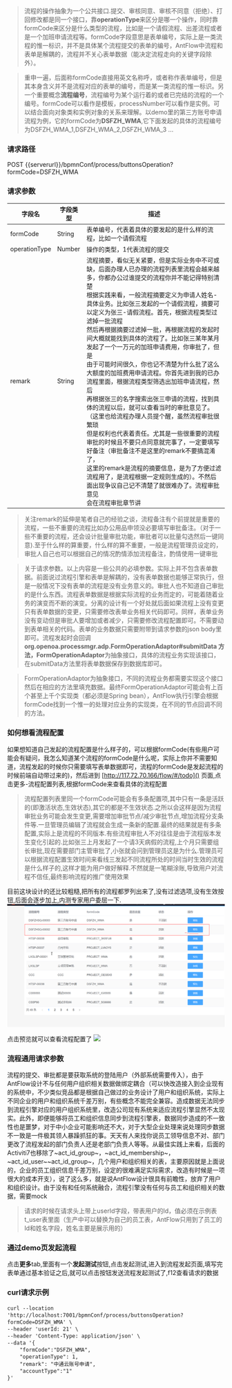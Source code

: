 > 流程的操作抽象为一个公共接口.提交、审核同意、审核不同意（拒绝）、打回修改都是同一个接口，靠**operationType**来区分是哪一个操作，同时靠formCode来区分是什么类型的流程，比如是一个请假流程、出差流程或者是一个加班申请流程等。formCode字段意思是表单编号，实际上是一类流程的惟一标识，并不是具体某个流程提交的表单的编号，AntFlow中流程和表单是解耦的，流程并不关心表单数据（能决定流程走向的关键字段除外）。

> 重申一遍，后面称formCode直接用英文名称呼，或者称作表单编号，但是其本身含义并不是流程对应的表单的编号，而是某一类流程的惟一标识。另一个重要概念**流程编号**，流程编号为某个运行着的或者已完结的流程的一个编号。formCode可以看作是模板，processNumber可以看作是实例。可以结合面向对象类和实例对象的关系来理解。以demo里的第三方账号申请流程为例，它的formCode为**DSFZH_WMA**,它下面发起的具体的流程编号为DSFZH_WMA_1,DSFZH_WMA_2,DSFZH_WMA_3 ...

### 请求路径

POST {{serverurl}}/bpmnConf/process/buttonsOperation?formCode=DSFZH_WMA

### 请求参数

| 字段名        | 字段类型 | 描述                                                                                                                                                                                                                                                                                                                                                                                                                                                                                                                                                                                                                                                                                                                                                                                                                                                                                                                                                                                                                                             |
| ------------- | -------- | ------------------------------------------------------------------------------------------------------------------------------------------------------------------------------------------------------------------------------------------------------------------------------------------------------------------------------------------------------------------------------------------------------------------------------------------------------------------------------------------------------------------------------------------------------------------------------------------------------------------------------------------------------------------------------------------------------------------------------------------------------------------------------------------------------------------------------------------------------------------------------------------------------------------------------------------------------------------------------------------------------------------------------------------------ |
| formCode      | String   | 表单编号，代表着具体的要发起的是什么样的流程，比如一个请假流程                                                                                                                                                                                                                                                                                                                                                                                                                                                                                                                                                                                                                                                                                                                                                                                                                                                                                                                                                                                   |
| operationType | Number   | 操作的类型，1代表流程的提交                                                                                                                                                                                                                                                                                                                                                                                                                                                                                                                                                                                                                                                                                                                                                                                                                                                                                                                                                                                                                      |
| remark        | String   | 流程摘要，看似无关紧要，但是实际业务中不可或缺，后面办理人已办理的流程列表里流程会越来越多，你都办公过谁提交的流程你并不能记得特别清楚<br />根据实践来看，一般流程摘要定义为申请人姓名-具体业务。比如张三发起的一个请假流程，摘要可以定义为张三-请假流程。首先，根据流程类型过滤掉一批流程<br />然后再根据摘要过滤掉一批，再根据流程的发起时间大概就能找到具体的流程了。比如张三某年某月发起了一个一万元的加班申请费用，你审批了，但是<br />由于可能时间很久，你也记不清楚为什么批了这么大额度的加班费用申请流程。你首先进到我的已办流程里面，根据流程类型筛选出加班申请流程，然后<br />再根据张三的名字搜索出张三申请的流程，找到具体的流程以后，就可以查看当时的审批意见了。（这里也给流程办理人员提个醒，虽然流程审批很繁琐<br />但是权利也代表着责任。尤其是一些很重要的流程审批的时候且不要只点同意就完事了，一定要填写好备注（审批备注不是这里的remark不要搞混淆了，<br />这里的remark是流程的摘要信息，是为了方便过滤流程用了，是流程根据一定规则生成的）。不然后面出现争议自己记不清楚了就很难办了。流程审批意见<br />会在流程审批章节讲 |

> 关注remark的延伸是笔者自己的经验之谈，流程备注有个前提就是重要的流程，一些不重要的流程比如办公用品申领没必要填写审批备注。（对于一些不重要的流程，还会设计批量审批功能，审批者可以批量勾选然后一键同意).至于什么样的算重要，什么样的算不重要，一般是流程管理员设定的，审批人自己也可以根据自己的情况酌情添加流程备注，酌情使用一键审批

> 关于请求参数。以上内容是一些公共的必填参数。实际上并不包含表单数据。前面说过流程引擎和表单是解耦的，没有表单数据也能够正常执行，但是一般情况下没有表单的流程是没有业务意义的。审批人也不知道自己审批的是什么东西。流程表单数据是根据实际流程的业务而定的，可能着随着业务的演变而不断的演变。分离的设计有一个好处就后面如果流程上没有变更只有表单数据的变更，只需要修改表单业务相关代码即可。同样，表单业务没有变动但是审批人要增加或者减少，只需要修改流程配置即可。不需要动到表单相关的代码。表单的业务数据只需要附带到请求参数的json body里即可。流程发起时会回调**org.openoa.processmgr.adp.FormOperationAdaptor#submitData  方法，FormOperationAdaptor**为抽象接口，具体的流程业务实现该接口，在submitData方法里将表单数据保存到数据库即可。

> FormOperationAdaptor为抽象接口，不同的流程业务都需要实现这个接口然后在相应的方法里填充数据。最终FormOperationAdaptor可能会有上百个甚至上千个实现类（都必须是Spring bean），AntFlow执行引擎会根据formCode找到一个惟一的处理对应业务的实现类，在不同的节点回调不同的方法。

### 如何想看流程配置

如果想知道自己发起的流程配置是什么样子的，可以根据formCode(有些用户可能会有疑问，我怎么知道某个流程的formCode是什么呢，实际上你并不需要知道，流程发起的时候你只需要填写表单数据即可，流程的formCode是发起流程的时候前端自动带过来的)，然后进到 [http://117.72.70.166/flow/#/todo]() 页面,点击更多-流程配置列表,根据formCode来查看具体的流程配置

> 流程配置列表里同一个formCode可能会有多条配置项,其中只有一条是活跃的(即激活状态,生效状态),其它的都是不生效状态.之所以会这样是因为流程审批业务可能会发生变更,需要增加审批节点/减少审批节点,增加流程分支条件等.一旦管理员编辑了流程就会生成一条新的配置.最终的结果就是有多条配置,实际上是流程的不同版本.有些流程审批人不对往往是由于流程版本发生变化引起的.比如张三上月发起了一个请3天病假的流程,上个月只需要组长审批,现在需要部门主管审批了,小张就会问到管理员这是为什么.管理员可以根据流程配置生效时间来看线三发起不同流程所处的时间当时生效的流程是什么样子的,这样才能为用户做好解释.不然就是一笔糊涂账,导致用户对流程不信任,最终影响流程的推广使用效果

目前这块设计的还比较粗糙,把所有的流程都罗列出来了,没有过滤选项,没有生效按钮,后面会逐步加上,内测专家用户委屈一下.
![](/images/搜狗截图20240713205806.png)

点击预览就可以查看流程配置了
![](https://gitee.com/ldhnet/AntFlow-Vue3/raw/master/images/%E6%90%9C%E7%8B%97%E6%88%AA%E5%9B%BE20240713223400.png)

### 流程通用请求参数

流程的提交、审批都是要获取系统的登陆用户（外部系统需要传入），由于AntFlow设计不与任何用户组织相关数据做绑定耦合（可以快改造接入到企业现有的系统中，不少类似竞品都是根据自己做过的业务设计了用户和组织系统，实际上不同企业的用户和组织系统千差万别，有些概念不能完全兼容。造成数据无法同步到流程引擎对应的用户组织系统里，改造公司现有系统来适应流程引擎显然不太现实。此外，即便能够将员工和组织信息同步到流程引擎表，数据同步造成的不一致性也是噩梦，对于中小企业可能影响还不大，对于大型企业处理来说处理同步数据不一致是一件极其领人暴躁抓狂的事。天天有人来找你说员工领导信息不对、部门更改了流程发起的部门负责人还是老部门负责人等等。从最佳实践上来看，后面的Activiti7也移除了~act_id_group~，~act_id_membership~，~act_id_user~~act_id_group~，几个用户和组织相关的表，主要原因就是上面说的，企业的员工组织信息千差万别，设定的很难满足实际需求，改造有时候是一项很大的成本开支），说了这么多，就是说AntFlow设计很具有前瞻性，放弃了用户和组织设计。由于没有和任何系统融合，流程引擎没有任何与员工和组织相关的数据，需要mock

> 请求的时候在请求头上带上userId字段，带表用户的Id，值必须在示例表t_user表里面（生产中可以替换为自己的员工表，AntFlow只用到了员工的Id和姓名字段，姓名主要是展示用的）

### 通过demo页发起流程

点击**更多**tab,里面有一个**发起测试**按钮,点击发起测试,进入到流程发起页面,填写完表单通过基本验证之后,就可以点击按钮发送流程发起测试了,f12查看请求的数据


### curl请求示例

```http
curl --location 'http://localhost:7001/bpmnConf/process/buttonsOperation?formCode=DSFZH_WMA' \
--header 'userId: 21' \
--header 'Content-Type: application/json' \
--data '{
    "formCode":"DSFZH_WMA",
	"operationType": 1,
	"remark": "中通云账号申请",
    "accountType":"1"
}'
```
